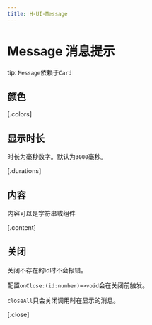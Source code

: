 ```yaml
---
title: H-UI-Message
---
```


# Message 消息提示

tip: `Message`依赖于`Card`

## 颜色

[.colors]

## 显示时长

时长为毫秒数字。默认为`3000`毫秒。

[.durations]

## 内容

内容可以是字符串或组件

[.content]

## 关闭

关闭不存在的id时不会报错。

配置`onClose:(id:number)=>void`会在关闭前触发。

`closeAll`只会关闭调用时在显示的消息。

[.close]

